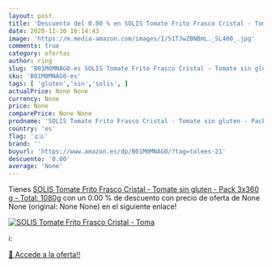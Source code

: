 ```yaml
---
layout: post
title: 'Descuento del 0.00 % en SOLIS Tomate Frito Frasco Cristal - Toma'
date: 2020-11-30 16:14:43
image: 'https://m.media-amazon.com/images/I/51TJwZBNBmL._SL400_.jpg'
comments: true
category: ofertas
author: ring
slug: 'B01M0MNAG0-es SOLIS Tomate Frito Frasco Cristal - Tomate sin gluten -...'
sku: 'B01M0MNAG0-es'
tags: [ 'gluten','sin','solis', ]
actualPrice: None None
currency: None
price: None
comparePrice: None None
prodname: 'SOLIS Tomate Frito Frasco Cristal - Tomate sin gluten - Pack 3x360 g - Total: 1080g'
country: 'es'
flag: '🇪🇸'
brand: ''
buyurl: 'https://www.amazon.es/dp/B01M0MNAG0/?tag=tolees-21'
descuento: '0.00'
average: 'None'
---
```


Tienes [SOLIS Tomate Frito Frasco Cristal - Tomate sin gluten - Pack 3x360 g - Total: 1080g](https://www.amazon.es/dp/B01M0MNAG0/?tag=tolees-21) con un 0.00 % de descuento con precio de oferta de None None (original: None None) en el siguiente enlace!

[![SOLIS Tomate Frito Frasco Cristal - Toma](https://m.media-amazon.com/images/I/51TJwZBNBmL._SL400_.jpg)](https://www.amazon.es/dp/B01M0MNAG0/?tag=tolees-21)

ℹ️:


[🛒 Accede a la oferta!!](https://www.amazon.es/dp/B01M0MNAG0/?tag=tolees-21)
